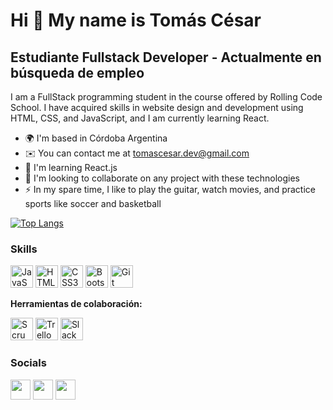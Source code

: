 Hi 👋 My name is Tomás César
===============================

Estudiante Fullstack Developer - Actualmente en búsqueda de empleo
-------------------

I am a FullStack programming student in the course offered by Rolling Code School. I have acquired skills in website design and development using HTML, CSS, and JavaScript, and I am currently learning React.

* 🌍  I'm based in Córdoba Argentina
* ✉️  You can contact me at [tomascesar.dev@gmail.com](mailto:tomascesar.dev@gmail.com)
* 🧠  I'm learning React.js
* 🤝  I'm looking to collaborate on any project with these technologies
* ⚡  In my spare time, I like to play the guitar, watch movies, and practice sports like soccer and basketball

[![Top Langs](https://github-readme-stats.vercel.app/api/top-langs/?username=tomascesar8&layout=compact)](https://github.com/anuraghazra/github-readme-stats)

### Skills
<p align="left">
<a href="https://developer.mozilla.org/en-US/docs/Web/JavaScript" target="_blank" rel="noreferrer"><img src="https://raw.githubusercontent.com/danielcranney/readme-generator/main/public/icons/skills/javascript-colored.svg" width="36" height="36" alt="JavaScript" /></a>
<a href="https://developer.mozilla.org/en-US/docs/Glossary/HTML5" target="_blank" rel="noreferrer"><img src="https://raw.githubusercontent.com/danielcranney/readme-generator/main/public/icons/skills/html5-colored.svg" width="36" height="36" alt="HTML5" /></a>
<a href="https://www.w3.org/TR/CSS/#css" target="_blank" rel="noreferrer"><img src="https://raw.githubusercontent.com/danielcranney/readme-generator/main/public/icons/skills/css3-colored.svg" width="36" height="36" alt="CSS3" /></a>
<a href="https://getbootstrap.com/" target="_blank" rel="noreferrer"><img src="https://raw.githubusercontent.com/danielcranney/readme-generator/main/public/icons/skills/bootstrap-colored.svg" width="36" height="36" alt="Bootstrap" /></a>
<a href="https://git-scm.com/" target="_blank" rel="noreferrer"><img src="https://raw.githubusercontent.com/danielcranney/readme-generator/main/public/icons/skills/git-colored.svg" width="36" height="36" alt="Git" /></a>
<br>
<p><strong>Herramientas de colaboración:</strong></p>
<p align="left">
<a href="https://www.scrum.org/" target="_blank" rel="noreferrer"><img src="https://cdn-icons-png.flaticon.com/512/2784/2784065.png" width="36" height="36" alt="Scrum" /></a>
<a href="https://trello.com/" target="_blank" rel="noreferrer"><img src="https://encrypted-tbn1.gstatic.com/images?q=tbn:ANd9GcQFiKpFV7u1z9c_ALhRFQcmu4Rgjk1GJwlNN5cGWhff_sSllsr2" width="36" height="36" alt="Trello" /></a>
<a href="https://slack.com/" target="_blank" rel="noreferrer"><img src="https://play-lh.googleusercontent.com/mzJpTCsTW_FuR6YqOPaLHrSEVCSJuXzCljdxnCKhVZMcu6EESZBQTCHxMh8slVtnKqo" width="36" height="36" alt="Slack" /></a>



### Socials

<p align="left"> <a href="https://github.com/tomascesar8" target="_blank" rel="noreferrer"><img src="https://raw.githubusercontent.com/danielcranney/readme-generator/main/public/icons/socials/github.svg" width="32" height="32" /></a> <a href="https://www.linkedin.com/" target="_blank" rel="noreferrer"><img src="https://raw.githubusercontent.com/danielcranney/readme-generator/main/public/icons/socials/linkedin.svg" width="32" height="32" /></a> <a href="https://www.instagram.com/tomicesar/" target="_blank" rel="noreferrer"><img src="https://raw.githubusercontent.com/danielcranney/readme-generator/main/public/icons/socials/instagram.svg" width="32" height="32" /></a> </p>
